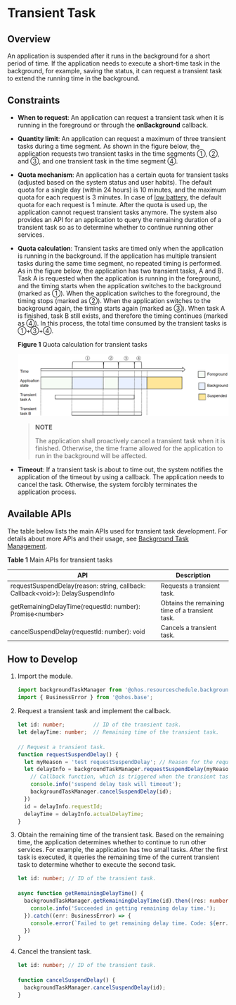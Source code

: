 # Transient Task


## Overview

An application is suspended after it runs in the background for a short period of time. If the application needs to execute a short-time task in the background, for example, saving the status, it can request a transient task to extend the running time in the background.


## Constraints

- **When to request**: An application can request a transient task when it is running in the foreground or through the **onBackground** callback.

- **Quantity limit**: An application can request a maximum of three transient tasks during a time segment. As shown in the figure below, the application requests two transient tasks in the time segments ①, ②, and ③, and one transient task in the time segment ④.

- **Quota mechanism**: An application has a certain quota for transient tasks (adjusted based on the system status and user habits). The default quota for a single day (within 24 hours) is 10 minutes, and the maximum quota for each request is 3 minutes. In case of [low battery](../reference/apis-basic-services-kit/js-apis-battery-info.md), the default quota for each request is 1 minute. After the quota is used up, the application cannot request transient tasks anymore. The system also provides an API for an application to query the remaining duration of a transient task so as to determine whether to continue running other services.

- **Quota calculation**: Transient tasks are timed only when the application is running in the background. If the application has multiple transient tasks during the same time segment, no repeated timing is performed. As in the figure below, the application has two transient tasks, A and B. Task A is requested when the application is running in the foreground, and the timing starts when the application switches to the background (marked as ①). When the application switches to the foreground, the timing stops (marked as ②). When the application switches to the background again, the timing starts again (marked as ③). When task A is finished, task B still exists, and therefore the timing continues (marked as ④). In this process, the total time consumed by the transient tasks is ①+③+④. 
  
  **Figure 1** Quota calculation for transient tasks
  
  ![transient-task](figures/transient-task.png)
  
  > **NOTE**
  >
  > The application shall proactively cancel a transient task when it is finished. Otherwise, the time frame allowed for the application to run in the background will be affected.

- **Timeout**: If a transient task is about to time out, the system notifies the application of the timeout by using a callback. The application needs to cancel the task. Otherwise, the system forcibly terminates the application process.

## Available APIs

The table below lists the main APIs used for transient task development. For details about more APIs and their usage, see [Background Task Management](../reference/apis-backgroundtasks-kit/js-apis-resourceschedule-backgroundTaskManager.md).

**Table 1** Main APIs for transient tasks

| API | Description |
| -------- | -------- |
| requestSuspendDelay(reason: string, callback: Callback&lt;void&gt;): DelaySuspendInfo | Requests a transient task. |
| getRemainingDelayTime(requestId: number): Promise&lt;number&gt; | Obtains the remaining time of a transient task. |
| cancelSuspendDelay(requestId: number): void | Cancels a transient task. |


## How to Develop

1. Import the module.
   
   ```ts
   import backgroundTaskManager from '@ohos.resourceschedule.backgroundTaskManager';
   import { BusinessError } from '@ohos.base';
   ```

2. Request a transient task and implement the callback.
   
   ```ts
   let id: number;         // ID of the transient task.
   let delayTime: number;  // Remaining time of the transient task.

   // Request a transient task.
   function requestSuspendDelay() {
     let myReason = 'test requestSuspendDelay'; // Reason for the request.
     let delayInfo = backgroundTaskManager.requestSuspendDelay(myReason, () => {
       // Callback function, which is triggered when the transient task is about to time out. The application can carry out data clear and annotation, and cancel the task in the callback.
       console.info('suspend delay task will timeout');
       backgroundTaskManager.cancelSuspendDelay(id);
     })
     id = delayInfo.requestId;
     delayTime = delayInfo.actualDelayTime;
   }
   ```

3. Obtain the remaining time of the transient task. Based on the remaining time, the application determines whether to continue to run other services. For example, the application has two small tasks. After the first task is executed, it queries the remaining time of the current transient task to determine whether to execute the second task.
   
   ```ts
   let id: number; // ID of the transient task.

   async function getRemainingDelayTime() {
     backgroundTaskManager.getRemainingDelayTime(id).then((res: number) => {
       console.info('Succeeded in getting remaining delay time.');
     }).catch((err: BusinessError) => {
       console.error(`Failed to get remaining delay time. Code: ${err.code}, message: ${err.message}`);
     })
   }
   ```

4. Cancel the transient task.
   
   ```ts
   let id: number; // ID of the transient task.
  
   function cancelSuspendDelay() {
     backgroundTaskManager.cancelSuspendDelay(id);
   }
   ```

